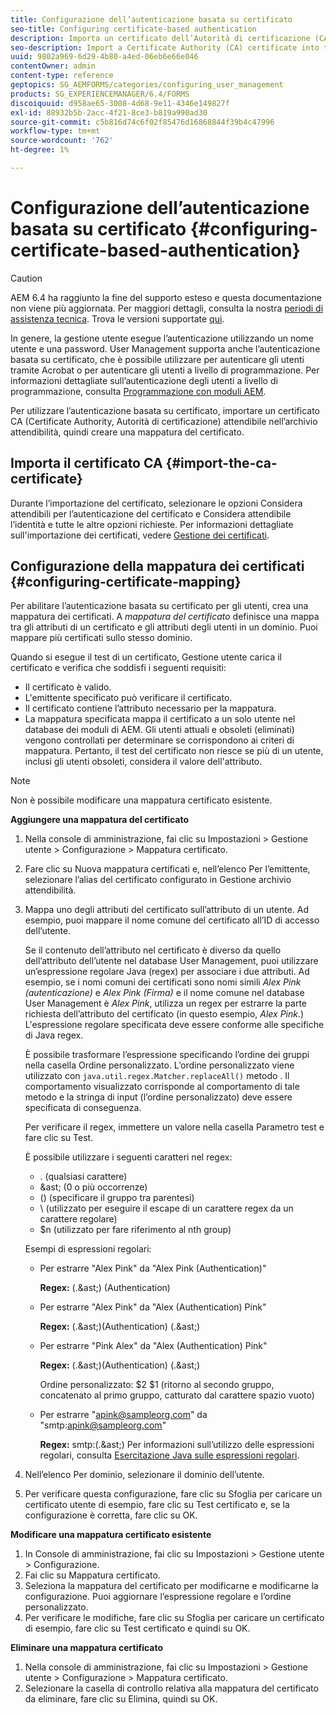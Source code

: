 ```yaml
---
title: Configurazione dell’autenticazione basata su certificato
seo-title: Configuring certificate-based authentication
description: Importa un certificato dell’Autorità di certificazione (CA) nell’archivio certificati e crea una mappatura del certificato per l’autenticazione basata su certificato.
seo-description: Import a Certificate Authority (CA) certificate into the Trust Store and create a certificate mapping for certificate-based authentication.
uuid: 9802a969-6d29-4b80-a4ed-06eb6e66e046
contentOwner: admin
content-type: reference
geptopics: SG_AEMFORMS/categories/configuring_user_management
products: SG_EXPERIENCEMANAGER/6.4/FORMS
discoiquuid: d958ae65-3008-4d68-9e11-4346e149827f
exl-id: 88932b5b-2acc-4f21-8ce3-b819a990ad30
source-git-commit: c5b816d74c6f02f85476d16868844f39b4c47996
workflow-type: tm+mt
source-wordcount: '762'
ht-degree: 1%

---
```


# Configurazione dell’autenticazione basata su certificato {#configuring-certificate-based-authentication}

>[!CAUTION]
>
>AEM 6.4 ha raggiunto la fine del supporto esteso e questa documentazione non viene più aggiornata. Per maggiori dettagli, consulta la nostra [periodi di assistenza tecnica](https://helpx.adobe.com/it/support/programs/eol-matrix.html). Trova le versioni supportate [qui](https://experienceleague.adobe.com/docs/).

In genere, la gestione utente esegue l’autenticazione utilizzando un nome utente e una password. User Management supporta anche l’autenticazione basata su certificato, che è possibile utilizzare per autenticare gli utenti tramite Acrobat o per autenticare gli utenti a livello di programmazione. Per informazioni dettagliate sull’autenticazione degli utenti a livello di programmazione, consulta [Programmazione con moduli AEM](https://www.adobe.com/go/learn_aemforms_programming_63).

Per utilizzare l’autenticazione basata su certificato, importare un certificato CA (Certificate Authority, Autorità di certificazione) attendibile nell’archivio attendibilità, quindi creare una mappatura del certificato.

## Importa il certificato CA {#import-the-ca-certificate}

Durante l’importazione del certificato, selezionare le opzioni Considera attendibili per l’autenticazione del certificato e Considera attendibile l’identità e tutte le altre opzioni richieste. Per informazioni dettagliate sull&#39;importazione dei certificati, vedere [Gestione dei certificati](/help/forms/using/admin-help/certificates.md#managing-certificates).

## Configurazione della mappatura dei certificati {#configuring-certificate-mapping}

Per abilitare l’autenticazione basata su certificato per gli utenti, crea una mappatura dei certificati. A *mappatura del certificato* definisce una mappa tra gli attributi di un certificato e gli attributi degli utenti in un dominio. Puoi mappare più certificati sullo stesso dominio.

Quando si esegue il test di un certificato, Gestione utente carica il certificato e verifica che soddisfi i seguenti requisiti:

* Il certificato è valido.
* L&#39;emittente specificato può verificare il certificato.
* Il certificato contiene l’attributo necessario per la mappatura.
* La mappatura specificata mappa il certificato a un solo utente nel database dei moduli di AEM. Gli utenti attuali e obsoleti (eliminati) vengono controllati per determinare se corrispondono ai criteri di mappatura. Pertanto, il test del certificato non riesce se più di un utente, inclusi gli utenti obsoleti, considera il valore dell&#39;attributo.

>[!NOTE]
>
>Non è possibile modificare una mappatura certificato esistente.

**Aggiungere una mappatura del certificato**

1. Nella console di amministrazione, fai clic su Impostazioni > Gestione utente > Configurazione > Mappatura certificato.
1. Fare clic su Nuova mappatura certificati e, nell’elenco Per l’emittente, selezionare l’alias del certificato configurato in Gestione archivio attendibilità.
1. Mappa uno degli attributi del certificato sull’attributo di un utente. Ad esempio, puoi mappare il nome comune del certificato all’ID di accesso dell’utente.

   Se il contenuto dell’attributo nel certificato è diverso da quello dell’attributo dell’utente nel database User Management, puoi utilizzare un’espressione regolare Java (regex) per associare i due attributi. Ad esempio, se i nomi comuni dei certificati sono nomi simili *Alex Pink (autenticazione)* e *Alex Pink (Firma)* e il nome comune nel database User Management è *Alex Pink*, utilizza un regex per estrarre la parte richiesta dell’attributo del certificato (in questo esempio, *Alex Pink*.) L&#39;espressione regolare specificata deve essere conforme alle specifiche di Java regex.

   È possibile trasformare l’espressione specificando l’ordine dei gruppi nella casella Ordine personalizzato. L’ordine personalizzato viene utilizzato con `java.util.regex.Matcher.replaceAll()` metodo . Il comportamento visualizzato corrisponde al comportamento di tale metodo e la stringa di input (l’ordine personalizzato) deve essere specificata di conseguenza.

   Per verificare il regex, immettere un valore nella casella Parametro test e fare clic su Test.

   È possibile utilizzare i seguenti caratteri nel regex:

   * . (qualsiasi carattere)
   * &amp;ast; (0 o più occorrenze)
   * () (specificare il gruppo tra parentesi)
   * \ (utilizzato per eseguire il escape di un carattere regex da un carattere regolare)
   * $n (utilizzato per fare riferimento al nth group)

   Esempi di espressioni regolari:

   * Per estrarre &quot;Alex Pink&quot; da &quot;Alex Pink (Authentication)&quot;

      **Regex:** (.&amp;ast;) \(Authentication\)

   * Per estrarre &quot;Alex Pink&quot; da &quot;Alex (Authentication) Pink&quot;

      **Regex:** (.&amp;ast;)\(Authentication\) (.&amp;ast;)

   * Per estrarre &quot;Pink Alex&quot; da &quot;Alex (Authentication) Pink&quot;

      **Regex:** (.&amp;ast;)\(Authentication\) (.&amp;ast;)

      Ordine personalizzato: $2 $1 (ritorno al secondo gruppo, concatenato al primo gruppo, catturato dal carattere spazio vuoto)

   * Per estrarre &quot;apink@sampleorg.com&quot; da &quot;smtp:apink@sampleorg.com&quot;

      **Regex:** smtp:(.&amp;ast;)
   Per informazioni sull’utilizzo delle espressioni regolari, consulta [Esercitazione Java sulle espressioni regolari](https://java.sun.com/docs/books/tutorial/essential/regex/).

1. Nell’elenco Per dominio, selezionare il dominio dell’utente.
1. Per verificare questa configurazione, fare clic su Sfoglia per caricare un certificato utente di esempio, fare clic su Test certificato e, se la configurazione è corretta, fare clic su OK.

**Modificare una mappatura certificato esistente**

1. In Console di amministrazione, fai clic su Impostazioni > Gestione utente > Configurazione.
1. Fai clic su Mappatura certificato.
1. Seleziona la mappatura del certificato per modificarne e modificarne la configurazione. Puoi aggiornare l’espressione regolare e l’ordine personalizzato.
1. Per verificare le modifiche, fare clic su Sfoglia per caricare un certificato di esempio, fare clic su Test certificato e quindi su OK.

**Eliminare una mappatura certificato**

1. Nella console di amministrazione, fai clic su Impostazioni > Gestione utente > Configurazione > Mappatura certificato.
1. Selezionare la casella di controllo relativa alla mappatura del certificato da eliminare, fare clic su Elimina, quindi su OK.
